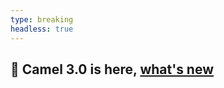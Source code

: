 ```yaml
---
type: breaking
headless: true
---
```

## &#x1f680; Camel 3.0 is here, [what's new](blog/Camel3-Whatsnew/)
